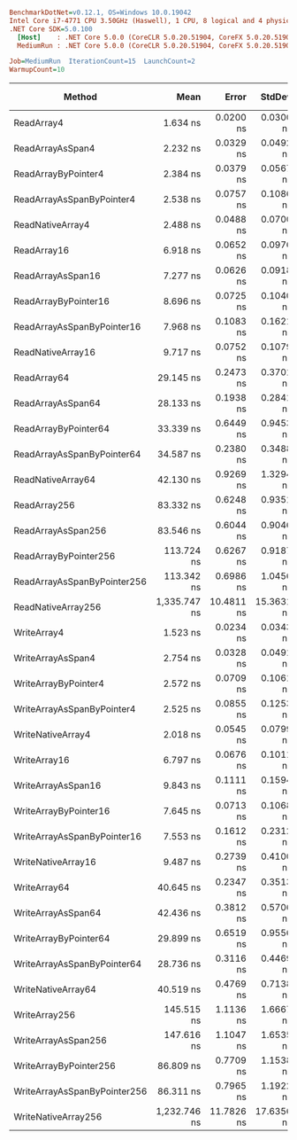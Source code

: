 ``` ini

BenchmarkDotNet=v0.12.1, OS=Windows 10.0.19042
Intel Core i7-4771 CPU 3.50GHz (Haswell), 1 CPU, 8 logical and 4 physical cores
.NET Core SDK=5.0.100
  [Host]    : .NET Core 5.0.0 (CoreCLR 5.0.20.51904, CoreFX 5.0.20.51904), X64 RyuJIT
  MediumRun : .NET Core 5.0.0 (CoreCLR 5.0.20.51904, CoreFX 5.0.20.51904), X64 RyuJIT

Job=MediumRun  IterationCount=15  LaunchCount=2  
WarmupCount=10  

```
|                       Method |         Mean |      Error |     StdDev |          Min |          Max |          P90 | Gen 0 | Gen 1 | Gen 2 | Allocated |
|----------------------------- |-------------:|-----------:|-----------:|-------------:|-------------:|-------------:|------:|------:|------:|----------:|
|                   ReadArray4 |     1.634 ns |  0.0200 ns |  0.0300 ns |     1.582 ns |     1.697 ns |     1.672 ns |     - |     - |     - |         - |
|             ReadArrayAsSpan4 |     2.232 ns |  0.0329 ns |  0.0492 ns |     2.144 ns |     2.337 ns |     2.295 ns |     - |     - |     - |         - |
|          ReadArrayByPointer4 |     2.384 ns |  0.0379 ns |  0.0567 ns |     2.273 ns |     2.502 ns |     2.449 ns |     - |     - |     - |         - |
|    ReadArrayAsSpanByPointer4 |     2.538 ns |  0.0757 ns |  0.1086 ns |     2.367 ns |     2.724 ns |     2.679 ns |     - |     - |     - |         - |
|             ReadNativeArray4 |     2.488 ns |  0.0488 ns |  0.0700 ns |     2.411 ns |     2.618 ns |     2.599 ns |     - |     - |     - |         - |
|                  ReadArray16 |     6.918 ns |  0.0652 ns |  0.0976 ns |     6.698 ns |     7.103 ns |     7.054 ns |     - |     - |     - |         - |
|            ReadArrayAsSpan16 |     7.277 ns |  0.0626 ns |  0.0918 ns |     7.125 ns |     7.451 ns |     7.373 ns |     - |     - |     - |         - |
|         ReadArrayByPointer16 |     8.696 ns |  0.0725 ns |  0.1040 ns |     8.508 ns |     8.936 ns |     8.814 ns |     - |     - |     - |         - |
|   ReadArrayAsSpanByPointer16 |     7.968 ns |  0.1083 ns |  0.1621 ns |     7.660 ns |     8.286 ns |     8.189 ns |     - |     - |     - |         - |
|            ReadNativeArray16 |     9.717 ns |  0.0752 ns |  0.1079 ns |     9.545 ns |     9.949 ns |     9.858 ns |     - |     - |     - |         - |
|                  ReadArray64 |    29.145 ns |  0.2473 ns |  0.3701 ns |    28.423 ns |    30.084 ns |    29.535 ns |     - |     - |     - |         - |
|            ReadArrayAsSpan64 |    28.133 ns |  0.1938 ns |  0.2841 ns |    27.587 ns |    28.577 ns |    28.495 ns |     - |     - |     - |         - |
|         ReadArrayByPointer64 |    33.339 ns |  0.6449 ns |  0.9453 ns |    31.632 ns |    34.942 ns |    34.377 ns |     - |     - |     - |         - |
|   ReadArrayAsSpanByPointer64 |    34.587 ns |  0.2380 ns |  0.3488 ns |    34.070 ns |    35.391 ns |    34.973 ns |     - |     - |     - |         - |
|            ReadNativeArray64 |    42.130 ns |  0.9269 ns |  1.3294 ns |    40.252 ns |    45.242 ns |    43.809 ns |     - |     - |     - |         - |
|                 ReadArray256 |    83.332 ns |  0.6248 ns |  0.9351 ns |    81.646 ns |    85.387 ns |    84.402 ns |     - |     - |     - |         - |
|           ReadArrayAsSpan256 |    83.546 ns |  0.6044 ns |  0.9046 ns |    81.942 ns |    85.514 ns |    84.466 ns |     - |     - |     - |         - |
|        ReadArrayByPointer256 |   113.724 ns |  0.6267 ns |  0.9187 ns |   111.649 ns |   114.982 ns |   114.639 ns |     - |     - |     - |         - |
|  ReadArrayAsSpanByPointer256 |   113.342 ns |  0.6986 ns |  1.0456 ns |   111.568 ns |   115.738 ns |   114.493 ns |     - |     - |     - |         - |
|           ReadNativeArray256 | 1,335.747 ns | 10.4811 ns | 15.3631 ns | 1,305.652 ns | 1,370.372 ns | 1,352.445 ns |     - |     - |     - |         - |
|                  WriteArray4 |     1.523 ns |  0.0234 ns |  0.0343 ns |     1.461 ns |     1.583 ns |     1.561 ns |     - |     - |     - |         - |
|            WriteArrayAsSpan4 |     2.754 ns |  0.0328 ns |  0.0491 ns |     2.641 ns |     2.852 ns |     2.810 ns |     - |     - |     - |         - |
|         WriteArrayByPointer4 |     2.572 ns |  0.0709 ns |  0.1061 ns |     2.379 ns |     2.702 ns |     2.699 ns |     - |     - |     - |         - |
|   WriteArrayAsSpanByPointer4 |     2.525 ns |  0.0855 ns |  0.1253 ns |     2.315 ns |     2.711 ns |     2.676 ns |     - |     - |     - |         - |
|            WriteNativeArray4 |     2.018 ns |  0.0545 ns |  0.0799 ns |     1.875 ns |     2.199 ns |     2.118 ns |     - |     - |     - |         - |
|                 WriteArray16 |     6.797 ns |  0.0676 ns |  0.1011 ns |     6.583 ns |     6.981 ns |     6.898 ns |     - |     - |     - |         - |
|           WriteArrayAsSpan16 |     9.843 ns |  0.1111 ns |  0.1594 ns |     9.594 ns |    10.293 ns |    10.013 ns |     - |     - |     - |         - |
|        WriteArrayByPointer16 |     7.645 ns |  0.0713 ns |  0.1068 ns |     7.418 ns |     7.789 ns |     7.768 ns |     - |     - |     - |         - |
|  WriteArrayAsSpanByPointer16 |     7.553 ns |  0.1612 ns |  0.2312 ns |     7.133 ns |     7.947 ns |     7.793 ns |     - |     - |     - |         - |
|           WriteNativeArray16 |     9.487 ns |  0.2739 ns |  0.4100 ns |     8.897 ns |    10.041 ns |     9.943 ns |     - |     - |     - |         - |
|                 WriteArray64 |    40.645 ns |  0.2347 ns |  0.3513 ns |    39.698 ns |    41.237 ns |    41.125 ns |     - |     - |     - |         - |
|           WriteArrayAsSpan64 |    42.436 ns |  0.3812 ns |  0.5706 ns |    41.532 ns |    43.554 ns |    43.201 ns |     - |     - |     - |         - |
|        WriteArrayByPointer64 |    29.899 ns |  0.6519 ns |  0.9556 ns |    28.570 ns |    31.722 ns |    31.151 ns |     - |     - |     - |         - |
|  WriteArrayAsSpanByPointer64 |    28.736 ns |  0.3116 ns |  0.4469 ns |    27.692 ns |    29.562 ns |    29.220 ns |     - |     - |     - |         - |
|           WriteNativeArray64 |    40.519 ns |  0.4769 ns |  0.7138 ns |    39.356 ns |    41.797 ns |    41.459 ns |     - |     - |     - |         - |
|                WriteArray256 |   145.515 ns |  1.1136 ns |  1.6667 ns |   142.373 ns |   149.233 ns |   147.018 ns |     - |     - |     - |         - |
|          WriteArrayAsSpan256 |   147.616 ns |  1.1047 ns |  1.6535 ns |   143.904 ns |   150.085 ns |   149.719 ns |     - |     - |     - |         - |
|       WriteArrayByPointer256 |    86.809 ns |  0.7709 ns |  1.1538 ns |    84.816 ns |    89.655 ns |    88.088 ns |     - |     - |     - |         - |
| WriteArrayAsSpanByPointer256 |    86.311 ns |  0.7965 ns |  1.1922 ns |    83.915 ns |    89.021 ns |    87.904 ns |     - |     - |     - |         - |
|          WriteNativeArray256 | 1,232.746 ns | 11.7826 ns | 17.6356 ns | 1,197.556 ns | 1,276.077 ns | 1,251.010 ns |     - |     - |     - |         - |
